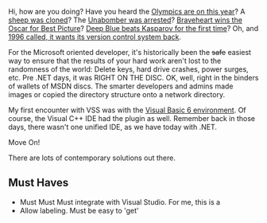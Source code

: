 <!--Title:"Source Control - Your Source Isn't Safe. Move Onto .", PublishedOn:"2009-07-10T06:00:44", Intro:"Hi, how are you doing? Have you heard the Olympics are on this year? A sheep was cloned? The Unabomb" -->

<span>
  <p>Hi, how are you doing? Have you heard the <a href="http://en.wikipedia.org/wiki/1996_Summer_Olympics">Olympics are on this year</a>? A <a href="http://en.wikipedia.org/wiki/Dolly_the_sheep">sheep was cloned</a>? The <a href="http://www.bing.com/images/search?q=unabomber">Unabomber was arrested</a>? <a href="http://en.wikipedia.org/wiki/Braveheart">Braveheart wins the Oscar for Best Picture</a>? <a href="http://www.cnn.com/WORLD/9705/kasparov.vs.dblue/first.match/index.html">Deep Blue beats Kasparov for the first time</a>? Oh, and <a href="http://en.wikipedia.org/wiki/Microsoft_Visual_SourceSafe">1996 called, it wants its version control system back</a>.</p>
  <p>For the Microsoft oriented developer, it's historically been the <strike>safe</strike> easiest way to ensure that the results of your hard work aren't lost to the randomness of the world: Delete keys, hard drive crashes, power surges, etc. Pre .NET days, it was RIGHT ON THE DISC. OK, well, right in the binders of wallets of MSDN discs. The smarter developers and admins made images or copied the directory structure onto a network directory.</p>
  <p>My first encounter with VSS was with the <a href="http://www.vbmigration.com/Images/Whitepapers/vb6ide.png">Visual Basic 6 environment</a>. Of course, the Visual C++ IDE had the plugin as well. Remember back in those days, there wasn't one unified IDE, as we have today with .NET. </p>
  <p></p>
  <p>Move On!</p>
  <p>There are lots of contemporary solutions out there.</p>
  <p></p>
  <h2>Must Haves</h2>
  <ul>
    <li>Must Must Must integrate with Visual Studio. For me, this is a </li>
    <li>Allow labeling. Must be easy to 'get' </li>
  </ul>
</span>